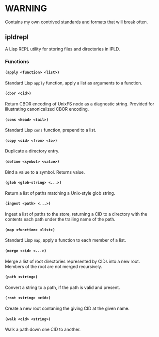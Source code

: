# WARNING

Contains my own contrived standards and formats that will break often.

## ipldrepl

A Lisp REPL utility for storing files and directories in IPLD.

### Functions

#### `(apply <function> <list>)`

Standard Lisp `apply` function, apply a list as arguments to a function.

#### `(cbor <cid>)`

Return CBOR encoding of UnixFS node as a diagnostic string.
Provided for illustrating canonicalized CBOR encoding.

#### `(cons <head> <tail>)`

Standard Lisp `cons` function, prepend to a list.

#### `(copy <cid> <from> <to>)`

Duplicate a directory entry.

#### `(define <symbol> <value>)`

Bind a value to a symbol. Returns value.

#### `(glob <glob-string> <...>)`

Return a list of paths matching a Unix-style glob string.

#### `(ingest <path> <...>)`

Ingest a list of paths to the store, returning a CID to a directory with
the contents each path under the trailing name of the path.

#### `(map <function> <list>)`

Standard Lisp `map`, apply a function to each member of a list.

#### `(merge <cid> <...>)`

Merge a list of root directories represented by CIDs into a new root.
Members of the root are not merged recursively.

#### `(path <string>)`

Convert a string to a path, if the path is valid and present.

#### `(root <string> <cid>)`

Create a new root contaning the giving CID at the given name.

#### `(walk <cid> <string>)`

Walk a path down one CID to another.
